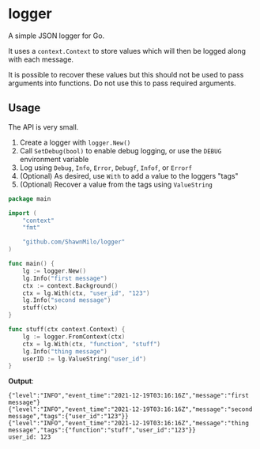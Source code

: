 # logger

A simple JSON logger for Go.

It uses a `context.Context` to store values which will then be logged along with each message.

It is possible to recover these values but this should not be used to pass arguments into functions. Do not use this to pass required arguments.

## Usage

The API is very small.

1. Create a logger with `logger.New()`
1. Call `SetDebug(bool)` to enable debug logging, or use the `DEBUG` environment variable
1. Log using `Debug`, `Info`, `Error`, `Debugf`, `Infof`, or `Errorf`
1. (Optional) As desired, use `With` to add a value to the loggers "tags"
1. (Optional) Recover a value from the tags using `ValueString`

```go
package main

import (
	"context"
	"fmt"

	"github.com/ShawnMilo/logger"
)

func main() {
	lg := logger.New()
	lg.Info("first message")
	ctx := context.Background()
	ctx = lg.With(ctx, "user_id", "123")
	lg.Info("second message")
	stuff(ctx)
}

func stuff(ctx context.Context) {
	lg := logger.FromContext(ctx)
	ctx = lg.With(ctx, "function", "stuff")
	lg.Info("thing message")
	userID := lg.ValueString("user_id")
}
```

**Output**:

```
{"level":"INFO","event_time":"2021-12-19T03:16:16Z","message":"first message"}
{"level":"INFO","event_time":"2021-12-19T03:16:16Z","message":"second message","tags":{"user_id":"123"}}
{"level":"INFO","event_time":"2021-12-19T03:16:16Z","message":"thing message","tags":{"function":"stuff","user_id":"123"}}
user_id: 123
```
